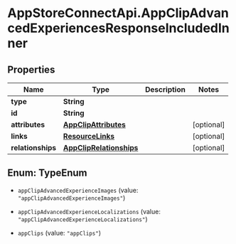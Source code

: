 # AppStoreConnectApi.AppClipAdvancedExperiencesResponseIncludedInner

## Properties

Name | Type | Description | Notes
------------ | ------------- | ------------- | -------------
**type** | **String** |  | 
**id** | **String** |  | 
**attributes** | [**AppClipAttributes**](AppClipAttributes.md) |  | [optional] 
**links** | [**ResourceLinks**](ResourceLinks.md) |  | [optional] 
**relationships** | [**AppClipRelationships**](AppClipRelationships.md) |  | [optional] 



## Enum: TypeEnum


* `appClipAdvancedExperienceImages` (value: `"appClipAdvancedExperienceImages"`)

* `appClipAdvancedExperienceLocalizations` (value: `"appClipAdvancedExperienceLocalizations"`)

* `appClips` (value: `"appClips"`)




